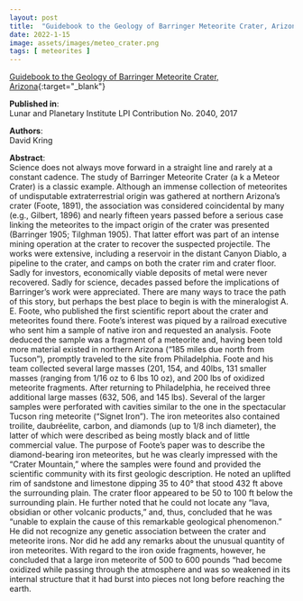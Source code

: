 ```yaml
---
layout: post
title:  "Guidebook to the Geology of Barringer Meteorite Crater, Arizona (a.k.a Meteo Crater)"
date: 2022-1-15
image: assets/images/meteo_crater.png
tags: [ meteorites ]
---
```


[Guidebook to the Geology of Barringer Meteorite Crater, Arizona](https://www.lpi.usra.edu/publications/books/barringer_crater_guidebook/){:target="_blank"}  

**Published in**:  
Lunar and Planetary Institute LPI Contribution No. 2040, 2017

**Authors**:  
David Kring

**Abstract**:  
Science does not always move forward in a straight line and rarely at a constant cadence. The study of Barringer Meteorite Crater (a k a Meteor Crater) is a classic example. Although an immense collection of meteorites of undisputable extraterrestrial origin was gathered at northern Arizona’s crater (Foote, 1891), the association was considered coincidental by many (e.g., Gilbert, 1896) and nearly fifteen years passed before a serious case linking the meteorites to the impact origin of the crater was presented (Barringer 1905; Tilghman 1905). That latter effort was part of an intense mining operation at the crater to recover the suspected projectile. The works were extensive, including a reservoir in the distant Canyon Diablo, a pipeline to the crater, and camps on both the crater rim and crater floor. Sadly for investors, economically viable deposits of metal were never recovered. Sadly for science, decades passed before the implications of Barringer’s work were appreciated. There are many ways to trace the path of this story, but perhaps the best place to begin is with the mineralogist A. E. Foote, who published the first scientific report about the crater and meteorites found there. Foote’s interest was piqued by a railroad executive who sent him a sample of native iron and requested an analysis. Foote deduced the sample was a fragment of a meteorite and, having been told more material existed in northern Arizona (“185 miles due north from Tucson”), promptly traveled to the site from Philadelphia. Foote and his team collected several large masses (201, 154, and 40lbs, 131 smaller masses (ranging from 1/16 oz to 6 lbs 10 oz), and 200 lbs of oxidized meteorite fragments. After returning to Philadelphia, he received three additional large masses (632, 506, and 145 lbs). Several of the larger samples were perforated with cavities similar to the one in the spectacular Tucson ring meteorite (“Signet Iron”). The iron meteorites also contained troilite, daubréelite, carbon, and diamonds (up to 1/8 inch diameter), the latter of which were described as being mostly black and of little commercial value. The purpose of Foote’s paper was to describe the diamond-bearing iron meteorites, but he was clearly impressed with the “Crater Mountain,” where the samples were found and provided the scientific community with its first geologic description. He noted an uplifted rim of sandstone and limestone dipping 35 to 40° that stood 432 ft above the surrounding plain. The crater floor appeared to be 50 to 100 ft below the surrounding plain. He further noted that he could not locate any “lava, obsidian or other volcanic products,” and, thus, concluded that he was “unable to explain the cause of this remarkable geological phenomenon.” He did not recognize any genetic association between the crater and meteorite irons. Nor did he add any remarks about the unusual quantity of iron meteorites. With regard to the iron oxide fragments, however, he concluded that a large iron meteorite of 500 to 600 pounds “had become oxidized while passing through the atmosphere and was so weakened in its internal structure that it had burst into pieces not long before reaching the earth.

